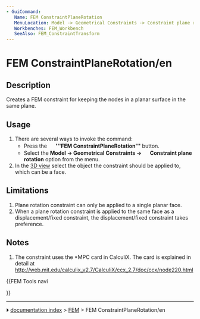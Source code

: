 ```yaml
---
- GuiCommand:
   Name: FEM ConstraintPlaneRotation
   MenuLocation: Model -> Geometrical Constraints -> Constraint plane rotation
   Workbenches: FEM_Workbench
   SeeAlso: FEM_ConstraintTransform
---
```


# FEM ConstraintPlaneRotation/en

## Description

Creates a FEM constraint for keeping the nodes in a planar surface in the same plane.

## Usage

1.  There are several ways to invoke the command:
    -   Press the **<img src="images/FEM_ConstraintPlaneRotation.svg" width=16px> '''FEM ConstraintPlaneRotation'''** button.
    -   Select the **Model → Geometrical Constraints → <img src="images/FEM_ConstraintPlaneRotation.svg" width=16px> Constraint plane rotation** option from the menu.
2.  In the [3D view](3D_view.md) select the object the constraint should be applied to, which can be a face.

## Limitations

1.  Plane rotation constraint can only be applied to a single planar face.
2.  When a plane rotation constraint is applied to the same face as a displacement/fixed constraint, the displacement/fixed constraint takes preference.

## Notes

1.  The constraint uses the \*MPC card in CalculiX. The card is explained in detail at <http://web.mit.edu/calculix_v2.7/CalculiX/ccx_2.7/doc/ccx/node220.html>





{{FEM Tools navi

}}



---
⏵ [documentation index](../README.md) > [FEM](Category_FEM.md) > FEM ConstraintPlaneRotation/en
